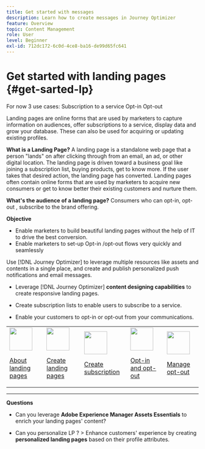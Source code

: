```yaml
---
title: Get started with messages
description: Learn how to create messages in Journey Optimizer
feature: Overview
topic: Content Management
role: User
level: Beginner
exl-id: 712dc172-6c0d-4ce8-ba16-de99d65fc641
---
```

# Get started with landing pages {#get-sarted-lp}

For now 3 use cases:
Subscription to a service
Opt-in
Opt-out

Landing pages are online forms that are used by marketers to capture information on audiences, offer subscriptions to a service, display data and grow your database. These can also be used for acquiring or updating existing profiles.

**What is a Landing Page?**
A landing page is a standalone web page that a person "lands" on after clicking through from an email, an ad, or other digital location. The landing page is driven toward a business goal like joining a subscription list, buying products, get to know more. If the user takes that desired action, the landing page has converted. Landing pages often contain online forms that are used by marketers to acquire new consumers or get to know better their existing customers and nurture them.

**What's the audience of a landing page?**
Consumers who can opt-in, opt-out , subscribe to the brand offering.

**Objective**
* Enable marketers to build beautiful landing pages without the help of IT to drive the best conversion.
* Enable marketers to set-up Opt-in /opt-out flows very quickly and seamlessly

Use [!DNL Journey Optimizer] to leverage multiple resources like assets and contents in a single place, and create and publish personalized push notifications and email messages.

* Leverage [!DNL Journey Optimizer] **content designing capabilities** to create responsive landing pages.

* Create subscription lists to enable users to subscribe to a service.

* Enable your customers to opt-in or opt-out from your communications.

<table>
<tr>
<td><img src="assets/do-not-localize/icon_design.svg" width="60px"><p><a href="create-lp.md">About landing pages</a></p></td>
<td><img src="assets/do-not-localize/icon_assets.svg" width="60px"><p><a href="create-lp.md">Create landing pages</a></p></td>
<td><img src="assets/do-not-localize/icon_personalization.svg" width="60px"><p><a href="create-lp.md">Create subscription</a></p></td>
<td><img src="assets/do-not-localize/icon_messages.svg" width="60px"><p><a href="create-lp.md">Opt-in and opt-out</a></p></td>
<td><img src="assets/do-not-localize/icon_design.svg" width="60px"><p><a href="consent.md">Manage opt-out</a></p></td>
</tr>
</table>

***

**Questions**

* Can you leverage **Adobe Experience Manager Assets Essentials** to enrich your landing pages' content?

* Can you personalize LP ? > Enhance customers' experience by creating **personalized landing pages** based on their profile attributes.

